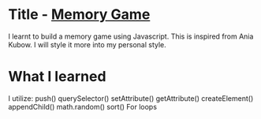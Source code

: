 # Title - [Memory Game](https://nottohave.github.io/Memory-Game/)

I learnt to build a memory game using Javascript. This is inspired from Ania Kubow. I will style it more into my personal style.

# What I learned

I utilize:
push()
querySelector()
setAttribute()
getAttribute()
createElement()
appendChild()
math.random()
sort()
For loops
